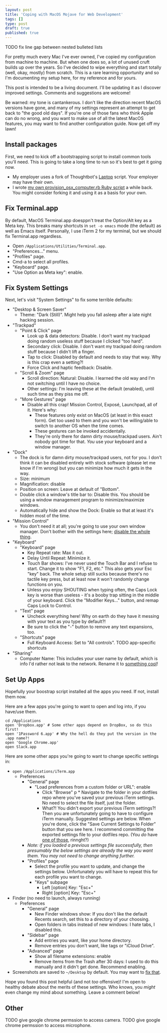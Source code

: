 ```yaml
---
layout: post
title: 'Coping with MacOS Mojave for Web Development'
tags: []
type: post
draft: true
published: true
---
```


TODO fix line gap between nested bulleted lists

For pretty much every Mac I've ever owned, I've copied my configuration from machine to machine. But when one does so, a lot of unused cruft builds up over the years. So I've decided to wipe everything and start totally (well, okay, mostly) from scratch. This is a rare learning opportunity and so I'm documenting my setup here, for my reference and for yours.

This post is intended to be a living document. I'll be updating it as I discover improved settings. Comments and suggestions are welcome!

Be warned: my tone is cantankerous. I don't like the direction recent MacOS versions have gone, and many of my settings represent an attempt to get back to "the good old days". If you're one of those fans who think Apple can do no wrong, and you want to make use of all the latest MacOS features, you may want to find another configuration guide. Now get off my lawn!

<!--more-->

## Install packages

First, we need to kick off a bootstrapping script to install common tools you'll need. This is going to take a long time to run so it's best to get it going now.

* My employer uses a fork of Thoughtbot's [Laptop](https://github.com/thoughtbot/laptop) script. Your employer may have their own.
* I wrote [my own provision_osx_computer.rb Ruby script](https://github.com/jaymcgavren/dotfiles/blob/master/osx/provision_osx_computer.rb) a while back. You might consider forking it and using it as a basis for your own.

## Fix Terminal.app

By default, MacOS Terminal.app doesppn't treat the Option/Alt key as a Meta key. This breaks many shortcuts in `set -o emacs` mode (the default) as well as Emacs itself. Personally, I use iTerm 2 for my terminal, but we should fix Terminal.app regardless.

* Open `/Applications/Utilities/Terminal.app`.
* "Preferences..." menu.
* "Profiles" page.
* Cmd-a to select all profiles.
* "Keyboard" page.
* "Use Option as Meta key": enable.

## Fix System Settings

Next, let's visit "System Settings" to fix some terrible defaults:

* "Desktop & Screen Saver"
    * Theme: "Dark (Still)". Might help you fall asleep after a late night hacking session.
* "Trackpad"
    * "Point & Click" page
        * Look up & data detectors: Disable. I don't want my trackpad doing random useless stuff because I clicked "too hard".
        * Secondary click: Disable. I don't want my trackpad doing random stuff because I didn't lift a finger.
        * Tap to click: Disabled by default and needs to stay that way. Why is this crap even a setting?!
        * Force Click and haptic feedback: Disable.
    * "Scroll & Zoom" page
        * Scroll direction: Natural: Disable. I learned the old way and I'm not switching until I have no choice.
        * Other settings: I'm leaving these at the default (enabled), until such time as they piss me off.
    * "More Gestures" page
        * Disable all this crap! Mission Control, Exposé, Launchpad, all of it. Here's why:
            * These features only exist on MacOS (at least in this exact form). Get too used to them and you won't be willing/able to switch to another OS when the time comes.
            * These gestures can be invoked accidentally.
            * They're only there for damn dirty mouse/trackpad users. Ain't nobody got time for that. _You_ use your keyboard and a window manager.
* "Dock"
    * The dock is for damn dirty mouse/trackpad users, not for you. I don't think it can be disabled entirely with stock software (please let me know if I'm wrong) but you can minimize how much it gets in the way.
    * Size: minimum
    * Magnification: disable
    * Position on screen: Leave at default of "Bottom".
    * Double click a window's title bar to: Disable this. You should be using a window management program to minimize/maximize windows.
    * Automatically hide and show the Dock: Enable so that at least it's hidden most of the time.
* "Mission Control"
    * You don't need it at all; you're going to use your own window manager. Don't bother with the settings here; [disable the whole thing](https://web.archive.org/save/https://www.amsys.co.uk/how-to-disable-mission-control-and-spaces-in-os-x/).
* "Keyboard"
    * "Keyboard" page
        * Key Repeat rate: Max it out.
        * Delay Until Repeat: Minimize it.
        * Touch Bar shows: I've never used the Touch Bar and I refuse to start. Change it to show "F1, F2, etc." This also gets your Esc "key" back. The whole setup still sucks because there's no tactile key press, but at least now it won't randomly change functions on you.
        * Unless you enjoy SHOUTING when typing often, the Caps Lock key is worse than useless - it's a booby trap sitting in the middle of your keyboard. Click the "Modifier Keys..." button, and remap Caps Lock to Control.
    * "Text" page
        * Uncheck everything here! Why on earth do they have it messing with your text as you type by default?!
        * Be sure to click the "-" button to remove any text expansions, too.
    * "Shortcuts" page
        * Full Keyboard Access: Set to "All controls".
        TODO app-specific shortcuts
* "Sharing"
    * Computer Name: This includes your user name by default, which is info I'd rather not leak to the network. Rename it to [something cool](https://en.wikipedia.org/wiki/Lists_of_deities)!

## Set Up Apps

Hopefully your boostrap script installed all the apps you need. If not, install them now.

Here are a few apps you're going to want to open and log into, if you have/use them.

``` text
cd /Applications
open 'Dropbox.app' # Some other apps depend on DropBox, so do this first!
open '1Password 6.app' # Why the hell do they put the version in the .app name?!
open 'Google Chrome.app'
open Slack.app
```

Here are some other apps you're going to want to change specific settings in:

* `open /Applications/iTerm.app`
    * Preferences
        * "General" page
            * "Load preferences from a custom folder or URL": enable
                * Click "Browse"
p                * Navigate to the folder in your dotfiles repo where you've saved your previous iTerm settings. No need to select the file itself, just the folder.
                * What?! You didn't export your previous iTerm settings?! Then you are unfortunately going to have to configure iTerm manually. Suggested settings are below. When you're done, click the "Save Current Settings to Folder" button that you see here. I recommend committing the exported settings file to your dotfiles repo. (You _do_ have [one of those](https://github.com/jaymcgavren/dotfiles), rinnght?)
        * _Note: if you loaded a previous settings file successfully, then presumably the below settings are already the way you want them. You may not need to change anything further._
        * "Profiles" page
            * Select the profile you want to update, and change the settings below. Unfortunately you will have to repeat this for each profile you want to change.
            * "Keys" subpage
                * Left [option] Key: "Esc+"
                * Right [option] Key: "Esc+"
* Finder (no need to launch, always running)
    * Preferences
        * "General" page
            * New Finder windows show: If you don't like the default Recents search, set this to a directory of your choosing.
            * Open folders in tabs instead of new windows: I hate tabs, I disabled this.
        * "Sidebar" page
            * Add entries you want, like your home directory.
            * Remove entries you don't want, like tags or "iCloud Drive".
        * "Advanced" page
            * Show all filename extensions: enable
            * Remove items from the Trash after 30 days: I used to do this manually and it didn't get done. Recommend enabling.
* Screenshots are saved to `~/Desktop` by default. You may want to [fix that](https://www.macworld.co.uk/how-to/mac-software/change-where-mac-screenshots-saved-3682381/).

Hope you found this post helpful (and not _too_ offensive)! I'm open to healthy debate about the merits of these settings. Who knows, you _might_ even change my mind about something. Leave a comment below!

## Other

TODO give google chrome permssion to access camera.
TODO give google chrome permssion to access microphone.
